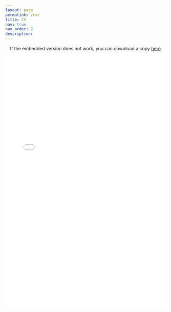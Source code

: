 ```yaml
---
layout: page
permalink: /cv/
title: CV
nav: true
nav_order: 2
description: 
---
```


<center>
If the embedded version does not work, you can download a copy <a href="/assets/pdf/CV_Gearty.pdf" target="_blank">here</a>.
<object data="/assets/pdf/CV_Gearty.pdf#view=FitH&pagemode=none" width="100%" height="800px" type="application/pdf">
    <embed src="/assets/pdf/CV_Gearty.pdf#view=FitH&pagemode=none" width="100%" height="800px" type="application/pdf" />
</object>
</center>